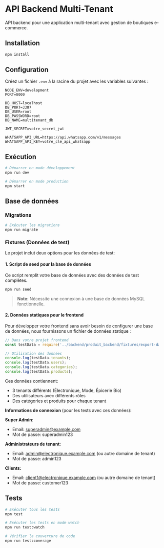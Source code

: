 # API Backend Multi-Tenant

API backend pour une application multi-tenant avec gestion de boutiques e-commerce.

## Installation

```bash
npm install
```

## Configuration

Créez un fichier `.env` à la racine du projet avec les variables suivantes :

```
NODE_ENV=development
PORT=8000

DB_HOST=localhost
DB_PORT=3307
DB_USER=root
DB_PASSWORD=root
DB_NAME=multitenant_db

JWT_SECRET=votre_secret_jwt

WHATSAPP_API_URL=https://api.whatsapp.com/v1/messages
WHATSAPP_API_KEY=votre_clé_api_whatsapp
```

## Exécution

```bash
# Démarrer en mode développement
npm run dev

# Démarrer en mode production
npm start
```

## Base de données

### Migrations

```bash
# Exécuter les migrations
npm run migrate
```

### Fixtures (Données de test)

Le projet inclut deux options pour les données de test:

#### 1. Script de seed pour la base de données

Ce script remplit votre base de données avec des données de test complètes.

```bash
npm run seed
```

> **Note**: Nécessite une connexion à une base de données MySQL fonctionnelle.

#### 2. Données statiques pour le frontend

Pour développer votre frontend sans avoir besoin de configurer une base de données, nous fournissons un fichier de données statique :

```javascript
// Dans votre projet frontend
const testData = require('../backend/produit_backend/fixtures/export-data.js');

// Utilisation des données
console.log(testData.tenants);
console.log(testData.users);
console.log(testData.categories);
console.log(testData.products);
```

Ces données contiennent:
- 3 tenants différents (Électronique, Mode, Épicerie Bio)
- Des utilisateurs avec différents rôles
- Des catégories et produits pour chaque tenant

**Informations de connexion** (pour les tests avec ces données):

**Super Admin:**
- Email: superadmin@example.com
- Mot de passe: superadmin123

**Administrateurs de tenant:**
- Email: admin@electronique.example.com (ou autre domaine de tenant)
- Mot de passe: admin123

**Clients:**
- Email: client1@electronique.example.com (ou autre domaine de tenant)
- Mot de passe: customer123

## Tests

```bash
# Exécuter tous les tests
npm test

# Exécuter les tests en mode watch
npm run test:watch

# Vérifier la couverture de code
npm run test:coverage
``` 